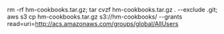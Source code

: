 

rm -rf hm-cookbooks.tar.gz;  tar cvzf hm-cookbooks.tar.gz . --exclude .git; aws s3 cp hm-cookbooks.tar.gz s3://hm-cookbooks/ --grants read=uri=http://acs.amazonaws.com/groups/global/AllUsers 

